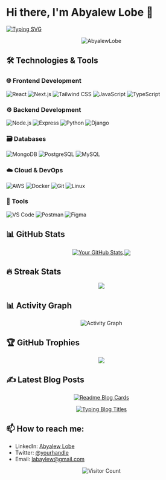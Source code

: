 # Hi there, I'm Abyalew Lobe 👋

[![Typing SVG](https://readme-typing-svg.herokuapp.com?font=Roboto+Condensed&size=28&pause=1000&color=FF7F50&width=435&lines=Full+Stack+Developer;Open+Source+Contributor;Tech+Enthusiast)](https://git.io/typing-svg)

<p align="center"> 
  <img src="https://komarev.com/ghpvc/?username=AbyalewLobe&label=Profile%20views&color=FF7F50&style=flat-square" alt="AbyalewLobe" /> 
</p>

## 🛠️ Technologies & Tools

### 🌐 Frontend Development
![React](https://img.shields.io/badge/-React-61DAFB?style=for-the-badge&logo=react&logoColor=black)
![Next.js](https://img.shields.io/badge/-Next.js-000000?style=for-the-badge&logo=next.js&logoColor=white)
![Tailwind CSS](https://img.shields.io/badge/-Tailwind_CSS-38B2AC?style=for-the-badge&logo=tailwind-css&logoColor=white)
![JavaScript](https://img.shields.io/badge/-JavaScript-F7DF1E?style=for-the-badge&logo=javascript&logoColor=black)
![TypeScript](https://img.shields.io/badge/-TypeScript-3178C6?style=for-the-badge&logo=typescript&logoColor=white)

### ⚙️ Backend Development
![Node.js](https://img.shields.io/badge/-Node.js-339933?style=for-the-badge&logo=node.js&logoColor=white)
![Express](https://img.shields.io/badge/-Express-000000?style=for-the-badge&logo=express&logoColor=white)
![Python](https://img.shields.io/badge/-Python-3776AB?style=for-the-badge&logo=python&logoColor=white)
![Django](https://img.shields.io/badge/-Django-092E20?style=for-the-badge&logo=django&logoColor=white)

### 🗃️ Databases
![MongoDB](https://img.shields.io/badge/-MongoDB-47A248?style=for-the-badge&logo=mongodb&logoColor=white)
![PostgreSQL](https://img.shields.io/badge/-PostgreSQL-4169E1?style=for-the-badge&logo=postgresql&logoColor=white)
![MySQL](https://img.shields.io/badge/-MySQL-4479A1?style=for-the-badge&logo=mysql&logoColor=white)

### ☁️ Cloud & DevOps
![AWS](https://img.shields.io/badge/-AWS-232F3E?style=for-the-badge&logo=amazon-aws&logoColor=white)
![Docker](https://img.shields.io/badge/-Docker-2496ED?style=for-the-badge&logo=docker&logoColor=white)
![Git](https://img.shields.io/badge/-Git-F05032?style=for-the-badge&logo=git&logoColor=white)
![Linux](https://img.shields.io/badge/-Linux-FCC624?style=for-the-badge&logo=linux&logoColor=black)

### 🔧 Tools
![VS Code](https://img.shields.io/badge/-VS_Code-007ACC?style=for-the-badge&logo=visual-studio-code&logoColor=white)
![Postman](https://img.shields.io/badge/-Postman-FF6C37?style=for-the-badge&logo=postman&logoColor=white)
![Figma](https://img.shields.io/badge/-Figma-F24E1E?style=for-the-badge&logo=figma&logoColor=white)

## 📊 GitHub Stats

<div align="center">
  <a href="https://github.com/AbyalewLobe">
    <img align="center" src="https://github-readme-stats.vercel.app/api?username=AbyalewLobe&show_icons=true&line_height=27&count_private=true&title_color=FF7F50&text_color=c9cacc&icon_color=2bbc8a&bg_color=1d1f21" alt="Your GitHub Stats" />
  </a>
  <a href="https://github.com/AbyalewLobe">
    <img align="center" src="https://github-readme-stats.vercel.app/api/top-langs/?username=AbyalewLobe&hide=html,css&title_color=FF7F50&text_color=c9cacc&icon_color=2bbc8a&bg_color=1d1f21&langs_count=6" />
  </a>
</div>

## 🔥 Streak Stats
<p align="center">
  <img src="https://github-readme-streak-stats.herokuapp.com/?user=AbyalewLobe&theme=dark&hide_border=true&background=1d1f21&stroke=FF7F50&ring=FF7F50&fire=FF7F50" />
</p>

## 📊 Activity Graph
<p align="center">
  <img src="https://github-readme-activity-graph.vercel.app/graph?username=AbyalewLobe&theme=react-dark&bg_color=1d1f21&hide_border=true&area=true&area_color=FF7F50&line=FF7F50&point=FFFFFF" alt="Activity Graph">
</p>

## 🏆 GitHub Trophies
<p align="center">
  <img src="https://github-profile-trophy.vercel.app/?username=AbyalewLobe&theme=onedark&no-frame=true&margin-w=15&row=2&column=4" />
</p>

## ✍️ Latest Blog Posts
<div align="center">
  
[![Readme Blog Cards](https://github-readme-blog-cards.vercel.app/api/get-blogs?username=AbyalewLobe&base_url=https://yourblog.com&title_color=FF7F50&description_color=c9cacc&background_color=1d1f21&border_color=FF7F50&icon_color=2bbc8a&cache_seconds=86400)](https://yourblog.com)

<!-- Animated Typing Effect for Blog Titles -->
<a href="https://git.io/typing-svg">
  <img src="https://readme-typing-svg.herokuapp.com?font=Roboto+Condensed&size=20&pause=1500&color=FF7F50&width=500&height=30&lines=Latest+Article%3A+Post+Title+1;Latest+Article%3A+Post+Title+2;Latest+Article%3A+Post+Title+3" alt="Typing Blog Titles" />
</a>

</div>

## 📫 How to reach me:
- LinkedIn: [Abyalew Lobe](https://linkedin.com/in/yourprofile)
- Twitter: [@yourhandle](https://twitter.com/yourhandle)
- Email: labaylew@gmail.com

<p align="center"> 
  <img src="https://profile-counter.glitch.me/AbyalewLobe/count.svg" alt="Visitor Count" />
</p>
